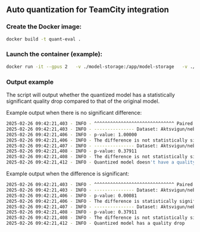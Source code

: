 ## Auto quantization for TeamCity integration

### Create the Docker image: 
```bash
docker build -t quant-eval .
```

### Launch the container (example):
```bash
docker run -it --gpus 2   -v ./model-storage:/app/model-storage   -v ./eval-generations:/app/eval-generations   -e NEBIUS_API_KEY=$NEBIUS_API_KEY    -e HF_TOKEN=$HF_TOKEN   -p 8007-8008:8007-8008   quant-eval
```

### Output example
The script will output whether the quantized model has a statistically significant quality drop compared to that of the original model.

Example output when there is no significant difference:
```bash
2025-02-26 09:42:21,403 - INFO - ^^^^^^^^^^^^^^^^^^^^^^^^^^^^^^ Paired t-test results ^^^^^^^^^^^^^^^^^^^^^^^^^^^^^^
2025-02-26 09:42:21,403 - INFO - --------------- Dataset: Aktsvigun/nebius_eval_gpqa_diamond ---------------
2025-02-26 09:42:21,406 - INFO - p-value: 1.00000
2025-02-26 09:42:21,406 - INFO - The difference is not statistically significant (p >= 0.05). The quantized model performance is similar.
2025-02-26 09:42:21,407 - INFO - --------------- Dataset: Aktsvigun/nebius_eval_mmlu_pro ---------------
2025-02-26 09:42:21,408 - INFO - p-value: 0.37911
2025-02-26 09:42:21,408 - INFO - The difference is not statistically significant (p >= 0.05). The quantized model performance is similar.
2025-02-26 09:42:21,412 - INFO - Quantized model doesn't have a quality drop
```

Example output when the difference is significant:
```bash
2025-02-26 09:42:21,403 - INFO - ^^^^^^^^^^^^^^^^^^^^^^^^^^^^^^ Paired t-test results ^^^^^^^^^^^^^^^^^^^^^^^^^^^^^^
2025-02-26 09:42:21,403 - INFO - --------------- Dataset: Aktsvigun/nebius_eval_gpqa_diamond ---------------
2025-02-26 09:42:21,406 - INFO - p-value: 0.00081
2025-02-26 09:42:21,406 - INFO - The difference is statistically significant (p < 0.05). The quantized model likely has lower performance.
2025-02-26 09:42:21,407 - INFO - --------------- Dataset: Aktsvigun/nebius_eval_mmlu_pro ---------------
2025-02-26 09:42:21,408 - INFO - p-value: 0.37911
2025-02-26 09:42:21,408 - INFO - The difference is not statistically significant (p >= 0.05). The quantized model performance is similar.
2025-02-26 09:42:21,412 - INFO - Quantized model has a quality drop
```